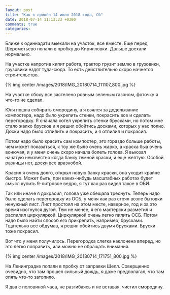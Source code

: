 ```yaml
---
layout: post
title: "Как я провёл 14 июля 2018 года, Сб"
date: 2018-07-14 11:13:23 +0300
comments: true
categories: 
---
```

Ближе к одиннадати выехали на участок, все вместе. Еще перед Шереметьево попали в пробку до Кирилловки. Дальше доехали нормально.

На участке напротив кипит работа, трактор грузит землю в грузовики, грузовики ездят туда-сюда. То есть действительно скоро начнется строительство.

{% img center /images/2018/IMG_20180714_111107_800.jpg %}

На участке сбоку все застелено ровным зеленым газоном, фоточку я что-то не сделал.

Юля пошла собирать смородину, а я взялся за доделывание компостера, надо было укрепить стенки, покрасить все и сделать перегородку. Я сначала хотел укрепить стенки брусками, но потом мне стало жалко брусков и я решил обойтись досками, которых у нас полно. Доски надо было отпилить и покрасить, и я отпилил и покрасил.

Потом надо было красить сам компостер, это гораздо больше работы, чем может показаться, к тоу же было очень жарко, а краска быа очень вонючая, и у меня очень скоро начала болеть голова. Я выюзал начатую неизвестно когда банку темной краски, и еще желтую. Особой разницы нет, доски все вразнобой. 

Красил я очень долго, открыл новую банку краски, она уходит крайне быстро. Может быть, при каких-нибудь масштабных работах будет смысл купить 9-литровое ведро, я тут как раз видел такое в ОБИ. 

Так или иначе я докрасил, голова уже обещала треснуть. Теперь надо было сделать перегородку из ОСБ, у меня как раз стоял возле бытовки ненужный лист. Лист простоял на этом месте, наверное, год и за это время изогнулся дугой. Тем не менее, я его мастерски разметил и распилил циркуляркой. Циркуляркой очень легко пилить ОСБ. Потом надо было найти способ его прикрепить, например, брусками. Тщательно все обдумав, я решил обойтись двумя брусками. Бруски тоже покрасил. 

Вот что у меня получилось. Перегородка слегка наклонена вперед, но это легко поправить, или можно не обращать внимания.

{% img center /images/2018/IMG_20180714_171751_800.jpg %}



На Ленинградке попали в пробку от заправки Шелл. Соверщенно очевидно, что там прошел сильный дождь, я даже предполагал, что там опять что-то затопило.

Я два с половиной часа, не разгибаясь и не вставая, чистил смородину.